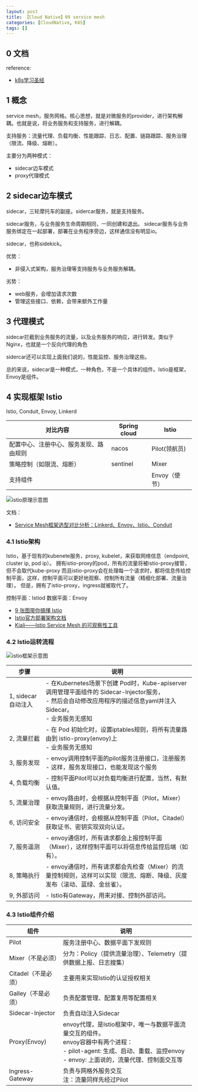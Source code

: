 ```yaml
---
layout: post
title: 【Cloud Native】09 service mesh
categories: [CloudNative, K8S]
tags: []
---
```


## 0 文档

reference:

- [k8s学习圣经](https://www.cnblogs.com/crazymakercircle/p/17304541.html)

## 1 概念

service mesh，服务网格。核心思想，就是对微服务的provider，进行架构解耦。也就是说，将业务服务和支持服务，进行解耦。

支持服务：流量代理、负载均衡、性能跟踪、日志、配置、链路跟踪、服务治理（限流、降级、熔断）。

主要分为两种模式：
- sidecar边车模式
- proxy代理模式

## 2 sidecar边车模式

sidecar，三轮摩托车的副座。sidercar服务，就是支持服务。

sidecar服务，与业务服务生命周期相同，一同创建和退出。
sidecar服务与业务服务绑定在一起部署，部署在业务程序旁边，这样通信没有明显io。

sidecar，也称sidekick。

优势：
- 非侵入式架构，服务治理等支持服务与业务服务解耦。

劣势：
- web服务，会增加请求次数
- 管理这些接口、依赖，会带来额外工作量

## 3 代理模式

sidecar拦截到业务服务的流量，以及业务服务的响应，进行转发。类似于Nginx，也就是一个反向代理的角色

sidercar还可以实现上面我们说的，性能监控、服务治理这些。

总的来说，sidecar是一种模式，一种角色，不是一个具体的组件。Istio是框架，Envoy是组件。

## 4 实现框架 Istio

Istio, Conduit, Envoy, Linkerd

|对比内容|Spring cloud|Istio|
|--|--|--|
| 配置中心、注册中心、服务发现、路由规则| nacos | Pilot(领航员) |
| 策略控制（如限流、熔断）| sentinel | Mixer |
| 支持组件 | | Envoy（使节） | 

![istio原理示意图](/assets/images/Cloud-Native/05-service-mesh/1-istio框架示意.png)


文档：
- [Service Mesh框架选型对比分析：Linkerd、Envoy、Istio、Conduit](http://www.mark-to-win.com/tutorial/50497.html)

### 4.1 Istio架构

Istio，基于现有的kubenete服务，proxy, kubelet，来获取网络信息（endpoint, cluster ip, pod ip）。
拥有istio-proxy的pod，所有的流量将被istio-proxy接管，但不会取代kube-proxy
而且istio-proxy会在处理每一个请求时，都将信息传给控制平面，这样，控制平面可以更好地观察、控制所有流量（精细化部署、流量治理）。
但是，拥有了istio-proxy，ingress就被取代了。

控制平面：Istiod
数据平面：Envoy


- [9 张图带你搞懂 Istio](https://cloud.tencent.com/developer/article/1757881)
- [Istio官方部署架构文档](https://istio.io/latest/docs/ops/deployment/architecture/)
- [Kiali——Istio Service Mesh 的可观察性工具](https://cloudnative.to/blog/kiali-the-istio-service-mesh-observability-tool/)

### 4.2 Istio运转流程

![istio框架示意图](/assets/images/Cloud-Native/05-service-mesh/1-istio框架示意2.png)

|步骤|说明|
|--|--|
|1, sidecar自动注入 | - 在Kubernetes场景下创建 Pod时，Kube-apiserver调用管理平面组件的 Sidecar-lnjector服务，<br/>- 然后会自动修改应用程序的描述信息yaml并注入Sidecar。<br/>- 业务服务无感知 |
|2, 流量拦截 | - 在 Pod 初始化时，设置iptables规则，将所有流量路由到 istio-proxy(envoy)上<br/>- 业务服务无感知 |
|3, 服务发现 | - envoy调用控制平面的pilot服务注册接口，注册服务<br/>- 这样，服务发现接口，也能发现这个服务 |
|4, 负载均衡 | - 控制平面Pilot可以对负载均衡进行配置，当然，有默认值。 |
|5, 流量治理 | - envoy路由时，会根据从控制平面（Pilot，Mixer）获取流量规则，进行流量分发。 |
|6, 访问安全 | - envoy通信时，会根据从控制平面（Pilot，Citadel）获取证书、密钥实现双向认证。 |
|7, 服务遥测 | - envoy通信时，所有请求都会上报控制平面（Mixer），这样控制平面可以将信息传给监控后端（如有）。 |
|8, 策略执行 | - envoy通信时，所有请求都会先检查（Mixer）的流量控制规则，这样可以实现（限流、熔断、降级、灰度发布（滚动、蓝绿、金丝雀）。 |
|9, 外部访问 | - Istio有Gateway，用来对接、控制外部访问。 |

### 4.3 Istio组件介绍

|组件|说明|
|--|--|
|Pilot| 服务注册中心、数据平面下发规则|
|Mixer（不是必须）| 分为：Policy（提供流量治理）、Telemetry（提供数据上报、日志搜集）|
|Citadel（不是必须）| 主要用来实现Istio的认证授权相关|
|Galley（不是必须）| 负责配置管理、配置复用等配置相关|
|Sidecar-Injector| 负责自动注入Sidecar|
|Proxy(Envoy)| envoy代理，是Istio框架中，唯一与数据平面流量交互的组件。<br/>envoy容器中有两个进程：<br/>- pilot-agent: 生成、启动、重载、监控envoy<br/>- envoy: 上面说的，流量代理、控制面交互等|
|Ingress-Gateway| 负责与网格外服务交互<br/>注：流量同样先经过Pilot|
